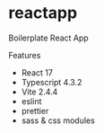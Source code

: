 # reactapp
Boilerplate React App

Features
- React 17
- Typescript 4.3.2
- Vite 2.4.4
- eslint
- prettier
- sass & css modules
